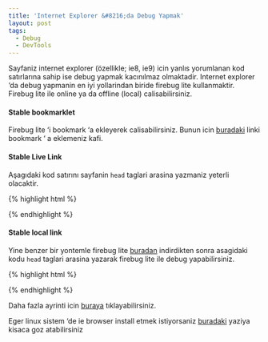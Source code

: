 ```yaml
---
title: 'Internet Explorer &#8216;da Debug Yapmak'
layout: post
tags:
  - Debug
  - DevTools
---
```

Sayfaniz internet explorer (özellikle; ie8, ie9) icin yanlıs yorumlanan kod satırlarına sahip ise debug yapmak kacınılmaz olmaktadir. Internet explorer &#8216;da debug yapmanin en iyi yollarindan biride firebug lite kullanmaktir.
Firebug lite ile online ya da offline (local) calisabilirsiniz.

#### **Stable bookmarklet**

Firebug lite &#8216;i bookmark &#8216;a ekleyerek calisabilirsiniz. Bunun icin [buradaki][1] linki bookmark &#8216; a eklemeniz kafi.

#### **Stable Live Link**

Aşagıdaki kod satırını sayfanin `head` taglari arasina yazmaniz yeterli olacaktir.

{% highlight html %}
<script type="text/javascript" src="https://getfirebug.com/firebug-lite.js"></script>
{% endhighlight %}

#### **Stable local link**

Yine benzer bir yontemle firebug lite [buradan][2] indirdikten sonra asagidaki kodu `head` taglari arasina yazarak firebug lite ile debug yapabilirsiniz.

{% highlight html %}
<script type="text/javascript" src="/local/path/to/firebug-lite-debug.js"></script>
{% endhighlight %}

Daha fazla ayrinti icin [buraya][3] tıklayabilirsiniz.

Eger linux sistem &#8216;de ie browser install etmek istiyorsaniz [buradaki][4] yaziya kisaca goz atabilirsiniz

 [1]: http://javascript:%28function%28F,i,r,e,b,u,g,L,I,T,E%29%7Bif%28F.getElementById%28b%29%29return;E=F%5Bi+%27NS%27%5D&&F.documentElement.namespaceURI;E=E?F%5Bi%20%27NS%27%5D%28E,%27script%27%29:F%5Bi%5D%28%27script%27%29;E%5Br%5D%28%27id%27,b%29;E%5Br%5D%28%27src%27,I%20g%20T%29;E%5Br%5D%28b,u%29;%28F%5Be%5D%28%27head%27%29%5B0%5D%7C%7CF%5Be%5D%28%27body%27%29%5B0%5D%29.appendChild%28E%29;E=new%20Image;E%5Br%5D%28%27src%27,I%20L%29;%7D%29%28document,%27createElement%27,%27setAttribute%27,%27getElementsByTagName%27,%27FirebugLite%27,%274%27,%27firebug-lite.js%27,%27releases/lite/latest/skin/xp/sprite.png%27,%27https://getfirebug.com/%27,%27#startOpened%27%29;
 [2]: https://getfirebug.com/releases/lite/latest/firebug-lite.tar.tgz
 [3]: https://getfirebug.com/firebuglite
 [4]: http://www.coskuntekin.com/linux-sistemde-ie-browser/
